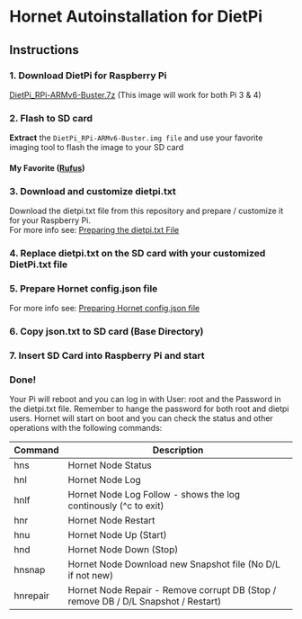 # Hornet Autoinstallation for DietPi

## Instructions

### 1. Download DietPi for Raspberry Pi
[DietPi_RPi-ARMv6-Buster.7z](https://dietpi.com/downloads/images/DietPi_RPi-ARMv6-Buster.7z) (This image will work for both Pi 3 & 4)

### 2. Flash to SD card
**Extract** the `DietPi_RPi-ARMv6-Buster.img file` and use your favorite imaging tool to flash the image to your SD card
#### My Favorite ([Rufus](https://rufus.ie/))

### 3. Download and customize dietpi.txt 
Download the dietpi.txt file from this repository and prepare / customize it for your Raspberry Pi.<br>
For more info see: [Preparing the dietpi.txt File](CustomizeDietPiFile.md)

### 4. Replace dietpi.txt on the SD card with your customized DietPi.txt file

### 5. Prepare Hornet config.json file
For more info see: [Preparing Hornet config.json file](CustomizeDietPiFile.md)

### 6. Copy json.txt to SD card (Base Directory)

### 7. Insert SD Card into Raspberry Pi and start

### Done!
Your Pi will reboot and you can log in with User: root and the Password in the dietpi.txt file. Remember to hange the password for both root and dietpi users. Hornet will start on boot and you can check the status and other operations with the following commands:

| Command    | Description                                                                         |
| ---------- |-------------------------------------------------------------------------------------|
| hns        | Hornet Node Status                                                                  |
| hnl        | Hornet Node Log                                                                     |
| hnlf       | Hornet Node Log Follow - shows the log continously (^c to exit)                     |
| hnr        | Hornet Node Restart                                                                 |
| hnu        | Hornet Node Up (Start)                                                              |
| hnd        | Hornet Node Down (Stop)                                                             |
| hnsnap     | Hornet Node Download new Snapshot file (No D/L if not new)                          |
| hnrepair   | Hornet Node Repair - Remove corrupt DB (Stop / remove DB / D/L Snapshot / Restart)  |
